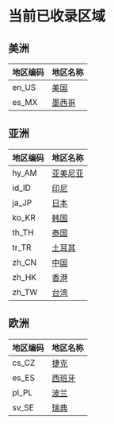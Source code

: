 # 当前已收录区域

## 美洲

| 地区编码 | 地区名称 |
| --- | --- |
| en_US | [美国](en_US/index.md) | 
| es_MX | [墨西哥](es_MX/index.md) | 

## 亚洲

| 地区编码 | 地区名称 |
| --- | --- |
| hy_AM | [亚美尼亚](hy_AM/index.md) | 
| id_ID | [印尼](id_ID/index.md) | 
| ja_JP | [日本](ja_JP/index.md) | 
| ko_KR | [韩国](ko_KR/index.md) | 
| th_TH | [泰国](th_TH/index.md) | 
| tr_TR | [土耳其](tr_TR/index.md) | 
| zh_CN | [中国](zh_CN/index.md) | 
| zh_HK | [香港](zh_HK/index.md) | 
| zh_TW | [台湾](zh_TW/index.md) | 

## 欧洲

| 地区编码 | 地区名称 |
| --- | --- |
| cs_CZ | [捷克](cs_CZ/index.md) | 
| es_ES | [西班牙](es_ES/index.md) | 
| pl_PL | [波兰](pl_PL/index.md) | 
| sv_SE | [瑞典](sv_SE/index.md) | 
